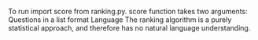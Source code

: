 To run import score from ranking.py. score function takes two arguments: 
Questions in a list format
Language
The ranking algorithm is a purely statistical approach, and therefore has no natural language understanding. 
